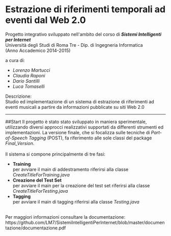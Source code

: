 # Estrazione di riferimenti temporali ad eventi dal Web 2.0

Progetto integrativo sviluppato nell'ambito del corso di <b><i>Sistemi Intelligenti per Internet</i></b> <br>
Università degli Studi di Roma Tre - Dip. di Ingegneria Informatica <br>
(Anno Accademico 2014-2015)

a cura di:<br>
- <i>Lorenzo Martucci</i>
- <i>Claudia Raponi</i>
- <i>Dario Santilli</i>
- <i>Luca Tomaselli</i>

Descrizione:<br>Studio ed implementazione di un sistema di estrazione di riferimenti ad eventi musicali a partire da informazioni pubblicate su siti Web 2.0

------------------------------------------------
##Start
Il progetto è stato stato sviluppato in maniera sperimentale, utilizzando diversi approcci realizzativi supportati da differenti strumenti ed implementazioni. La versione finale, che si focalizza sulle tecniche di <i>Part-of-Speech Tagging</i> (POST), fa riferimento alle sole classi del package <i>Final_Version</i>.
<br><br>
Il sistema si compone principalmente di tre fasi:
- <b>Training</b> <br>
per avviare il main di addestramento riferirsi alla classe <i>CreateTitleForTraining.java</i>
- <b>Creazione del Test Set</b> <br>
per avviare il main per la creazione del test set riferirsi alla classe <i>CreateTitleForTesting.java</i>
- <b>Tagging</b> <br>
per avviare il main di tagging riferirsi alla classe <i>Testing.java</i>

<br>
Per maggiori informazioni consultare la documentazione: https://github.com/LM7/SistemiIntelligentiPerInternet/blob/master/documentazione/documentazione.pdf
